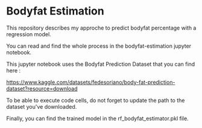 # Bodyfat Estimation

This repository describes my approche to predict bodyfat percentage with a regression model.

You can read and find the whole process in the bodyfat-estimation jupyter notebook.

This jupyter notebook uses the Bodyfat Prediction Dataset that you can find here :

https://www.kaggle.com/datasets/fedesoriano/body-fat-prediction-dataset?resource=download

To be able to execute code cells, do not forget to update the path to the dataset you've downloaded.

Finally, you can find the trained model in the rf_bodyfat_estimator.pkl file.
